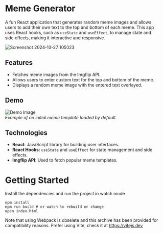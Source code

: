 # Meme Generator

A fun React application that generates random meme images and allows users to add their own text to the top and bottom of each meme. This app uses React hooks, such as `useState` and `useEffect`, to manage state and side effects, making it interactive and responsive.

![Screenshot 2024-10-27 105023](https://github.com/user-attachments/assets/8fe8641b-826d-44e9-813e-3bdd541a1b7c)

## Features

- Fetches meme images from the Imgflip API.
- Allows users to enter custom text for the top and bottom of the meme.
- Displays a random meme image with the entered text overlayed.


## Demo

![Demo Image](http://i.imgflip.com/1bij.jpg)  
_Example of an initial meme template loaded by default._

## Technologies

- **React**: JavaScript library for building user interfaces.
- **React Hooks**: `useState` and `useEffect` for state management and side effects.
- **Imgflip API**: Used to fetch popular meme templates.

# Getting Started

Install the dependencies and run the project in watch mode

```
npm install
npm run build # or watch to rebuild on change
open index.html
```

Note that using Webpack is obselete and this archive has been provided
for compatibility reasons. Prefer using Vite, check it at https://vitejs.dev
